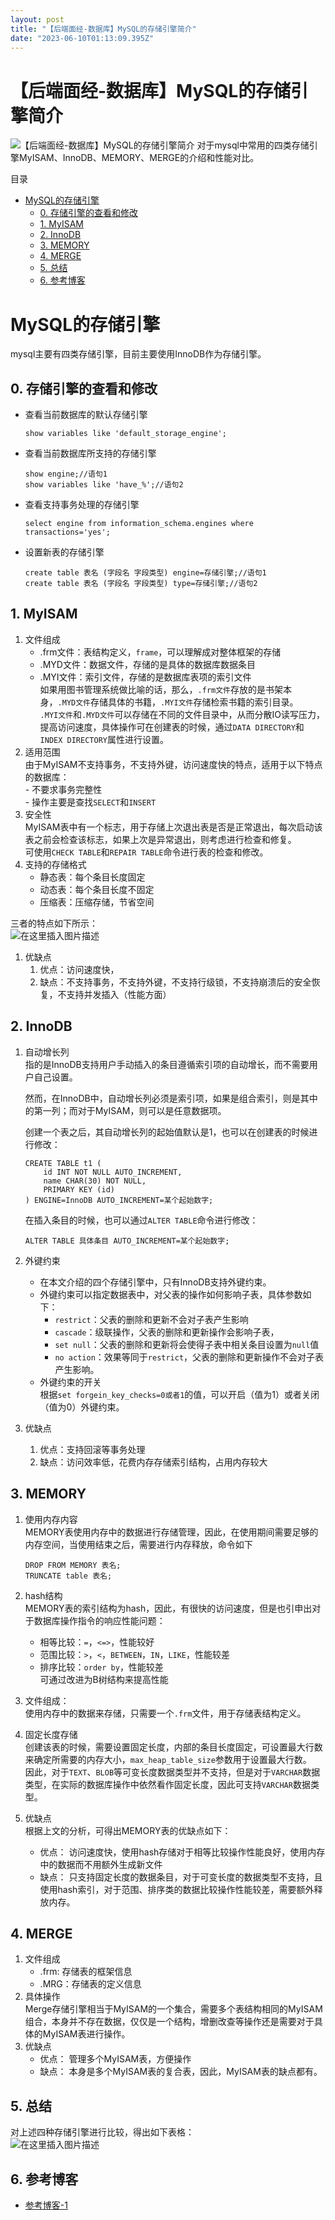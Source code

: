 ```yaml
---
layout: post
title: "【后端面经-数据库】MySQL的存储引擎简介"
date: "2023-06-10T01:13:09.395Z"
---
```

【后端面经-数据库】MySQL的存储引擎简介
======================

![【后端面经-数据库】MySQL的存储引擎简介](https://img2023.cnblogs.com/blog/2324161/202306/2324161-20230609234238776-300565146.png) 对于mysql中常用的四类存储引擎MyISAM、InnoDB、MEMORY、MERGE的介绍和性能对比。

目录

*   [MySQL的存储引擎](#mysql的存储引擎)
    *   [0\. 存储引擎的查看和修改](#0-存储引擎的查看和修改)
    *   [1\. MyISAM](#1-myisam)
    *   [2\. InnoDB](#2-innodb)
    *   [3\. MEMORY](#3-memory)
    *   [4\. MERGE](#4-merge)
    *   [5\. 总结](#5-总结)
    *   [6\. 参考博客](#6-参考博客)

MySQL的存储引擎
==========

mysql主要有四类存储引擎，目前主要使用InnoDB作为存储引擎。

0\. 存储引擎的查看和修改
--------------

*   查看当前数据库的默认存储引擎
    
        show variables like 'default_storage_engine';
        
    
*   查看当前数据库所支持的存储引擎
    
        show engine;//语句1
        show variables like 'have_%';//语句2
        
    
*   查看支持事务处理的存储引擎
    
        select engine from information_schema.engines where transactions='yes';
        
    
*   设置新表的存储引擎
    
        create table 表名 (字段名 字段类型) engine=存储引擎;//语句1
        create table 表名 (字段名 字段类型) type=存储引擎;//语句2
        
    

1\. MyISAM
----------

1.  文件组成
    *   .frm文件：表结构定义，`frame`，可以理解成对整体框架的存储
    *   .MYD文件：数据文件，存储的是具体的数据库数据条目
    *   .MYI文件：索引文件，存储的是数据库表项的索引文件  
        如果用图书管理系统做比喻的话，那么，`.frm文件`存放的是书架本身，`.MYD文件`存储具体的书籍，`.MYI文件`存储检索书籍的索引目录。  
        `.MYI文件`和`.MYD文件`可以存储在不同的文件目录中，从而分散IO读写压力，提高访问速度，具体操作可在创建表的时候，通过`DATA DIRECTORY`和`INDEX DIRECTORY`属性进行设置。
2.  适用范围  
    由于MyISAM不支持事务，不支持外键，访问速度快的特点，适用于以下特点的数据库：  
    \- 不要求事务完整性  
    \- 操作主要是查找`SELECT`和`INSERT`
3.  安全性  
    MyISAM表中有一个标志，用于存储上次退出表是否是正常退出，每次启动该表之前会检查该标志，如果上次是异常退出，则考虑进行检查和修复。  
    可使用`CHECK TABLE`和`REPAIR TABLE`命令进行表的检查和修改。
4.  支持的存储格式
    *   静态表：每个条目长度固定
    *   动态表：每个条目长度不固定
    *   压缩表：压缩存储，节省空间

三者的特点如下所示：  
![在这里插入图片描述](https://img-blog.csdnimg.cn/87d262437cfc43efbf6678cf62a7665b.png#pic_center)

1.  优缺点
    1.  优点：访问速度快，
    2.  缺点：不支持事务，不支持外键，不支持行级锁，不支持崩溃后的安全恢复，不支持并发插入（性能方面）

2\. InnoDB
----------

1.  自动增长列  
    指的是InnoDB支持用户手动插入的条目遵循索引项的自动增长，而不需要用户自己设置。
    
    然而，在InnoDB中，自动增长列必须是索引项，如果是组合索引，则是其中的第一列；而对于MyISAM，则可以是任意数据项。
    
    创建一个表之后，其自动增长列的起始值默认是1，也可以在创建表的时候进行修改：
    
        CREATE TABLE t1 (
            id INT NOT NULL AUTO_INCREMENT,
            name CHAR(30) NOT NULL,
            PRIMARY KEY (id)
        ) ENGINE=InnoDB AUTO_INCREMENT=某个起始数字;
        
    
    在插入条目的时候，也可以通过`ALTER TABLE`命令进行修改：
    
        ALTER TABLE 具体条目 AUTO_INCREMENT=某个起始数字;
        
    
2.  外键约束
    
    *   在本文介绍的四个存储引擎中，只有InnoDB支持外键约束。
    *   外键约束可以指定数据表中，对父表的操作如何影响子表，具体参数如下：
        *   `restrict`：父表的删除和更新不会对子表产生影响
        *   `cascade`：级联操作，父表的删除和更新操作会影响子表，
        *   `set null`：父表的删除和更新将会使得子表中相关条目设置为`null`值
        *   `no action`：效果等同于`restrict`，父表的删除和更新操作不会对子表产生影响。
    *   外键约束的开关  
        根据`set forgein_key_checks=0或者1`的值，可以开启（值为1）或者关闭（值为0）外键约束。
3.  优缺点
    
    1.  优点：支持回滚等事务处理
    2.  缺点：访问效率低，花费内存存储索引结构，占用内存较大

3\. MEMORY
----------

1.  使用内存内容  
    MEMORY表使用内存中的数据进行存储管理，因此，在使用期间需要足够的内存空间，当使用结束之后，需要进行内存释放，命令如下
    
        DROP FROM MEMORY 表名;
        TRUNCATE table 表名;
        
    
2.  hash结构  
    MEMORY表的索引结构为hash，因此，有很快的访问速度，但是也引申出对于数据库操作指令的响应性能问题：
    *   相等比较：`=`，`<=>`，性能较好
    *   范围比较：`>`，`<`，`BETWEEN`，`IN`，`LIKE`，性能较差
    *   排序比较：`order by`，性能较差  
        可通过改进为B树结构来提高性能
3.  文件组成：  
    使用内存中的数据来存储，只需要一个`.frm`文件，用于存储表结构定义。
4.  固定长度存储  
    创建该表的时候，需要设置固定长度，内部的条目长度固定，可设置最大行数来确定所需要的内存大小，`max_heap_table_size`参数用于设置最大行数。  
    因此，对于`TEXT`、`BLOB`等可变长度数据类型并不支持，但是对于`VARCHAR`数据类型，在实际的数据库操作中依然看作固定长度，因此可支持`VARCHAR`数据类型。
5.  优缺点  
    根据上文的分析，可得出MEMORY表的优缺点如下：
    *   优点： 访问速度快，使用hash存储对于相等比较操作性能良好，使用内存中的数据而不用额外生成新文件
    *   缺点： 只支持固定长度的数据条目，对于可变长度的数据类型不支持，且使用hash索引，对于范围、排序类的数据比较操作性能较差，需要额外释放内存。

4\. MERGE
---------

1.  文件组成
    *   .frm: 存储表的框架信息
    *   .MRG：存储表的定义信息
2.  具体操作  
    Merge存储引擎相当于MyISAM的一个集合，需要多个表结构相同的MyISAM组合，本身并不存在数据，仅仅是一个结构，增删改查等操作还是需要对于具体的MyISAM表进行操作。
3.  优缺点
    *   优点： 管理多个MyISAM表，方便操作
    *   缺点： 本身是多个MyISAM表的复合表，因此，MyISAM表的缺点都有。

5\. 总结
------

对上述四种存储引擎进行比较，得出如下表格：  
![在这里插入图片描述](https://img-blog.csdnimg.cn/c1a6a6927ebe468cb4eaa9fd7760ed62.png#pic_center)

6\. 参考博客
--------

*   [参考博客-1](https://www.cnblogs.com/hcfinal/p/10431230.html)